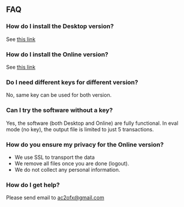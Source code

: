 ## FAQ

### How do I install the Desktop version?
See [this link](README.md#prerequisite-for-desktop-version)

### How do I install the Online version?
See [this link](web.md#online-version)

### Do I need different keys for different version?
No, same key can be used for both version.

### Can I try the software without a key?
Yes, the software (both Desktop and Online) are fully functional. In eval mode (no key), the output file is limited to just 5 transactions.

### How do you ensure my privacy for the Online version?
* We use SSL to transport the data
* We remove all files once you are done (logout).
* We do not collect any personal information.

### How do I get help?
Please send email to ac2ofx@gmail.com

